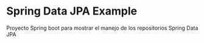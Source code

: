 # Spring Data JPA Example

Proyecto Spring boot para mostrar el manejo de los repositorios Spring Data JPA
